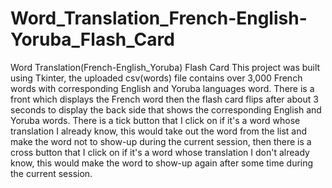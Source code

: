 # Word_Translation_French-English-Yoruba_Flash_Card
Word Translation(French-English_Yoruba) Flash Card
This project was built using Tkinter, the uploaded csv(words) file contains over 3,000 French words with corresponding English and Yoruba languages word. There is a front which displays the French word then the flash card flips after about 3 seconds to display the back side that shows the corresponding English and Yoruba words. There is a tick button that I click on if it's a word whose translation I already know, this would take out the word from the list and make the word not to show-up during the current session, then there is a cross button that I click on if it's a word whose translation I don't already know, this would make the word to show-up again after some time during the current session.
